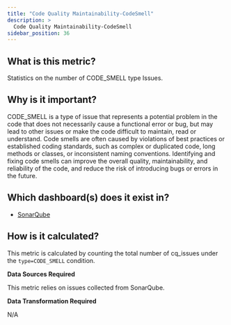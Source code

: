```yaml
---
title: "Code Quality Maintainability-CodeSmell"
description: >
  Code Quality Maintainability-CodeSmell
sidebar_position: 36
---
```


## What is this metric?

Statistics on the number of CODE_SMELL type Issues.

## Why is it important?

CODE_SMELL is a type of issue that represents a potential problem in the code that does not necessarily cause a functional error or bug, but may lead to other issues or make the code difficult to maintain, read or understand. Code smells are often caused by violations of best practices or established coding standards, such as complex or duplicated code, long methods or classes, or inconsistent naming conventions. Identifying and fixing code smells can improve the overall quality, maintainability, and reliability of the code, and reduce the risk of introducing bugs or errors in the future.

## Which dashboard(s) does it exist in?

- [SonarQube](/livedemo/DataSources/SonarQube)

## How is it calculated?

This metric is calculated by counting the total number of cq_issues under the `type=CODE_SMELL` condition.

<b>Data Sources Required</b>

This metric relies on issues collected from SonarQube.

<b>Data Transformation Required</b>

N/A
